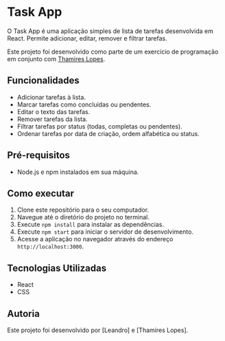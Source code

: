 # Task App

O Task App é uma aplicação simples de lista de tarefas desenvolvida em React. Permite adicionar, editar, remover e filtrar tarefas.

Este projeto foi desenvolvido como parte de um exercício de programação em conjunto com [Thamires Lopes](https://github.com/thamireslopes).

## Funcionalidades

- Adicionar tarefas à lista.
- Marcar tarefas como concluídas ou pendentes.
- Editar o texto das tarefas.
- Remover tarefas da lista.
- Filtrar tarefas por status (todas, completas ou pendentes).
- Ordenar tarefas por data de criação, ordem alfabética ou status.

## Pré-requisitos

- Node.js e npm instalados em sua máquina.

## Como executar

1. Clone este repositório para o seu computador.
2. Navegue até o diretório do projeto no terminal.
3. Execute `npm install` para instalar as dependências.
4. Execute `npm start` para iniciar o servidor de desenvolvimento.
5. Acesse a aplicação no navegador através do endereço `http://localhost:3000`.

## Tecnologias Utilizadas

- React
- CSS

## Autoria

Este projeto foi desenvolvido por [Leandro] e [Thamires Lopes].
